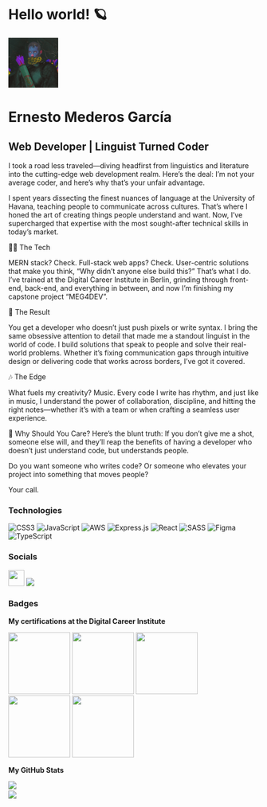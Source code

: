 # Hello world! 🪐

<img src="./image/avatar.jpg" style="width:100px">

Ernesto Mederos García
======================================================================================================================================

Web Developer | Linguist Turned Coder
-----------------------------------------------------

I took a road less traveled—diving headfirst from linguistics and literature into the cutting-edge web development realm. Here’s the deal: I’m not your average coder, and here’s why that’s your unfair advantage.

I spent years dissecting the finest nuances of language at the University of Havana, teaching people to communicate across cultures. That’s where I honed the art of creating things people understand and want. Now, I’ve supercharged that expertise with the most sought-after technical skills in today’s market.

👨‍💻 The Tech

MERN stack? Check. Full-stack web apps? Check. User-centric solutions that make you think, “Why didn’t anyone else build this?” That’s what I do. I’ve trained at the Digital Career Institute in Berlin, grinding through front-end, back-end, and everything in between, and now I’m finishing my capstone project “MEG4DEV”.

🎯 The Result

You get a developer who doesn’t just push pixels or write syntax. I bring the same obsessive attention to detail that made me a standout linguist in the world of code. I build solutions that speak to people and solve their real-world problems. Whether it’s fixing communication gaps through intuitive design or delivering code that works across borders, I’ve got it covered.

🎶 The Edge

What fuels my creativity? Music. Every code I write has rhythm, and just like in music, I understand the power of collaboration, discipline, and hitting the right notes—whether it’s with a team or when crafting a seamless user experience.

🚀 Why Should You Care?
Here’s the blunt truth: If you don’t give me a shot, someone else will, and they’ll reap the benefits of having a developer who doesn’t just understand code, but understands people.

Do you want someone who writes code? Or someone who elevates your project into something that moves people?

Your call.

### Technologies
![CSS3](https://img.shields.io/badge/css3-%231572B6.svg?style=for-the-badge&logo=css3&logoColor=white) ![JavaScript](https://img.shields.io/badge/javascript-%23323330.svg?style=for-the-badge&logo=javascript&logoColor=%23F7DF1E) ![AWS](https://img.shields.io/badge/AWS-%23FF9900.svg?style=for-the-badge&logo=amazon-aws&logoColor=white) ![Express.js](https://img.shields.io/badge/express.js-%23404d59.svg?style=for-the-badge&logo=express&logoColor=%2361DAFB) ![React](https://img.shields.io/badge/react-%2320232a.svg?style=for-the-badge&logo=react&logoColor=%2361DAFB) ![SASS](https://img.shields.io/badge/SASS-hotpink.svg?style=for-the-badge&logo=SASS&logoColor=white) ![Figma](https://img.shields.io/badge/figma-%23F24E1E.svg?style=for-the-badge&logo=figma&logoColor=white) ![TypeScript](https://img.shields.io/badge/typescript-%23007ACC.svg?style=for-the-badge&logo=typescript&logoColor=white) 


### Socials

<p align="left"> <a href="https://www.github.com/ernestomederos" target="_blank" rel="noreferrer"><img src="https://upload.wikimedia.org/wikipedia/commons/9/91/Octicons-mark-github.svg" width="32" height="32" /></a> <a href="https://www.linkedin.com/in/ernestomederosdev" target="_blank" rel="noreferrer"><img src="https://upload.wikimedia.org/wikipedia/commons/0/01/LinkedIn_Logo.svg" width="auto" height="32" /></a>

### Badges

<b>My certifications at the Digital Career Institute</b>

<p align="left"> <img src= "https://media.eu.badgr.com/uploads/badges/assertion-Ar__TZB4QnuWpzurpSnlnw.png" width="124" height="124"> <img src= "https://media.eu.badgr.com/uploads/badges/assertion-z-XnOAe6SGeDLTdo78MQHg.png" width="124" height="124"> <img src= "https://media.eu.badgr.com/uploads/badges/assertion-7Oa2rG2MSECuShnzdF_J_A.png" width="124" height="124"> <img src= "https://media.eu.badgr.com/uploads/badges/assertion-gEX1ZHEwRZ2hikrJRrJJ5A.png" width="124" height="124"> <img src= "https://media.eu.badgr.com/uploads/badges/assertion-aVweF1yyRhyelFMXN6cEng.png" width="124" height="124">


<b>My GitHub Stats</b>


![](https://github-readme-stats.vercel.app/api?username=ernestomederos&theme=nightowl&hide_border=false&include_all_commits=true&count_private=false)<br/>
![](https://github-readme-streak-stats.herokuapp.com/?user=ernestomederos&theme=nightowl&hide_border=false)<br/>
